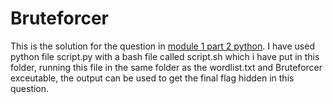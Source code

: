 # Bruteforcer

This is the solution for the question in [module 1 part 2 python](https://github.com/CSecIITB/module-1-python-GowthamS2021/tree/main/bruteforcer).
I have used python file script.py with a bash file called script.sh which i have put in this folder, running this file in the same folder as the wordlist.txt and
Bruteforcer exceutable, the output can be used to get the final flag hidden in this question.
